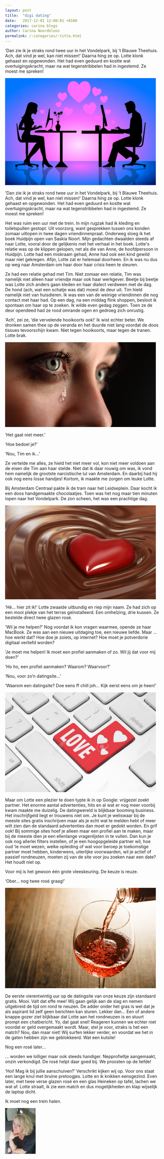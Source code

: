 ```yaml
---
layout: post
title:  "digi dating"
date:   2017-12-01 12:00:01 +0100
categories: carina blogs
author: Carina Noordeloos
permalink: /:categories/:title.html
---
```


‘Dan zie ik je straks rond twee uur in het Vondelpark, bij ’t Blauwe Theehuis. Ach, dat vind je wel, kan niet missen!’ Daarna hing ze op. Lotte klonk gehaast en opgewonden. Het had even geduurd en kostte wat overtuigingskracht, maar na wat tegenstribbelen had in ingestemd. Ze moest me spreken!

<div style="margin:0 10px 10px 0"><img src="/assets/digi dating 1.jpg"/></div>

'Dan zie ik je straks rond twee uur in het Vondelpark, bij ’t Blauwe Theehuis. Ach, dat vind je wel, kan niet missen!’ Daarna hing ze op. Lotte klonk gehaast en opgewonden. Het had even geduurd en kostte wat overtuigingskracht, maar na wat tegenstribbelen had in ingestemd. Ze moest me spreken!

Het was ruim een uur met de trein. In mijn rugzak had ik kleding en toiletspullen gestopt. Uit voorzorg, want gesprekken tussen ons konden zomaar uitlopen in twee dagen vriendinnenpraat. Onderweg sloeg ik het boek Huidpijn open van Saskia Noort. Mijn gedachten dwaalden steeds af naar Lotte, vooral door de gelijkenis met het verhaal in het boek. Lotte's relatie was op de klippen gelopen, net als die van Anne, de hoofdpersoon in Huidpijn. Lotte had een miskraam gehad, Anne had ook een kind gewild maar niet gekregen. Afijn, Lotte zat er helemaal doorheen. En ik was nu dus op weg naar Amsterdam om haar door haar crisis heen te sleuren.

Ze had een relatie gehad met Tim. Niet zomaar een relatie, Tim was namelijk niet alleen haar vriendje maar ook haar werkgever. Beetje bij beetje was Lotte zich anders gaan kleden en haar dialect verdween met de dag. De hond (ach, wat een schatje was dat) moest de deur uit. Tim hield namelijk niet van huisdieren. Ik was een van de weinige vriendinnen die nog contact met haar had. Op een dag, na een middag flink shoppen, besloot ik spontaan om haar op te zoeken. Ik wilde even gedag zeggen. Toen ze de deur opendeed had ze rood omrande ogen en gedroeg zich onrustig.

‘Ach’, zei ze, ‘die vervelende hooikoorts ook!’ Ik wist echter beter. We dronken samen thee op de veranda en het duurde niet lang voordat de doos tissues tevoorschijn kwam. Niet tegen hooikoorts, maar tegen de tranen. Lotte brak.

<div style="margin:0 10px 10px 0"><img src="/assets/digi dating 2.jpg"/></div>

‘Het gaat niet meer.’

‘Hoe bedoel je?’

‘Nou, Tim en ik…’

Ze vertelde me alles, ze hield het niet meer vol, kon niet meer voldoen aan de eisen die Tim aan haar stelde. Niet dat ik daar rouwig om was, ik vond hem namelijk de grootste narcistische lul van Amsterdam. En daarbij had hij ook nog eens losse handjes! Kortom, ik maakte me zorgen om leuke Lotte.

Bij Amsterdam Centraal pakte ik de tram naar het Leidseplein. Daar kocht ik een doos handgemaakte chocolaatjes. Toen was het nog maar tien minuten lopen naar het Vondelpark. De zon scheen, het was een prachtige dag.

<div style="margin:0 10px 10px 0"><img src="/assets/digi dating 3.jpg"/></div>

‘Hé… hier zit ik!’ Lotte zwaaide uitbundig en riep mijn naam. Ze had zich op een mooi plekje van het terras geïnstalleerd. Een omhelzing, drie kussen. Ze bestelde direct twee glazen rosé.

‘Wil je me helpen?’ Nog voordat ik kon vragen waarmee, opende ze haar MacBook. Ze was aan een nieuwe uitdaging toe, een nieuwe liefde. Maar … hoe werkt dat? Hoe doe je zoiets, op internet? Hoe moet je potverdorie digitaal verliefd worden?

‘Je moet me helpen! Ik moet een profiel aanmaken of zo. Wil jij dat voor mij doen?’

‘Ho ho, een profiel aanmaken? Waarom? Waarvoor?’

‘Nou, voor zo’n datingsite…’

‘Waarom een datingsite? Doe eens ff chill joh… Kijk eerst eens om je heen!’

<div style="margin:0 10px 10px 0"><img src="/assets/digi dating 4.jpg"/></div>

Maar om Lotte een plezier te doen typte ik in op Google: vrijgezel zoekt partner. Het enorme aantal advertenties, hits en al wat er nog meer voorbij kwam maakte me duizelig. De datingwereld is blijkbaar booming business. Het inschrijfgeld liegt er trouwens niet om. Je kunt je weliswaar bij de meeste sites gratis inschrijven maar als je echt wat te melden hebt of meer wilt zien dan de standaard advertenties dan moet er gedokt worden. En grif ook! Bij sommige sites hoef je alleen maar een profiel aan te maken, maar bij de meeste dien je een ellenlange vragenlijsten in te vullen. Dan kun je ook nog allerlei filters instellen, of je een hoogopgeleide partner wil, hoe oud ‘ie moet wezen, welke opleiding of wat voor beroep je toekomstige partner moet hebben, kinderwens, uiterlijke voorwaarden, wil je actief of passief rondneuzen, moeten zij van de site voor jou zoeken naar een date? Het houdt niet op.

Voor mij is het gewoon één grote vleeskeuring. De keuze is reuze.

‘Ober… nog twee rosé graag!’

<div style="margin:0 10px 10px 0"><img src="/assets/digi dating 5.jpg"/></div>

De eerste vierentwintig uur op de datingsite van onze keuze zijn standaard gratis. Mooi. Valt dat effe mee! Wij gaan gelijk aan de slag en nemen uitgebreid de tijd om rond te neuzen. De adder onder het gras is wel dat je als aspirant lid zelf geen berichten kan sturen. Lekker dan… Een of andere knappe gozer ziet blijkbaar dat Lotte aan het rondneuzen is en stuurt prompt een chatbericht. Yo, dat gaat snel! Reageren kunnen we echter niet voordat er geld overgemaakt wordt. Maar, stel je voor, straks is het een match? Nou, dan maar niet! Wij surfen lekker verder, en voordat we het in de gaten hebben zijn we geblokkeerd. Wat een kutsite!

Nog een rosé later…

… worden we lolliger maar ook steeds handiger. Nepprofieltje aangemaakt, onzin verkondigd. De rosé helpt daar goed bij. We proosten op de liefde!

‘Hoi! Mag ik bij jullie aanschuiven?’ Verschrikt kijken wij op. Voor ons staat een lange knul met bruine pretoogjes. Lotte en ik knikken eensgezind. Even later, met twee verse glazen rosé en een glas Heineken op tafel, lachen we wat af. Lotte straalt, ik zie een match en dus mogelijkheden en klap wijselijk de laptop dicht.

Ik moet nog een trein halen.

<div style="margin:0 10px 10px 0"><img src="/assets/Carina - profiel 2019.jpg" alt="Carina Noordeloos" width="100"/></div>
